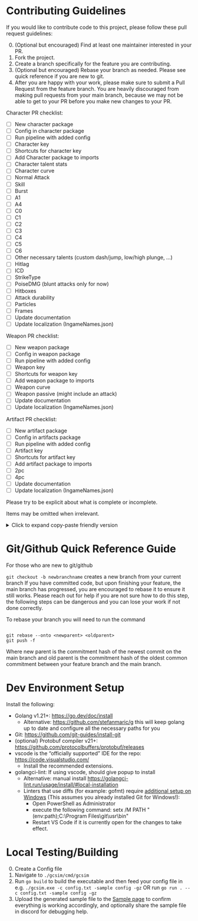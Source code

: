 # Contributing Guidelines

If you would like to contribute code to this project, please follow these pull request guidelines:

0. (Optional but encouraged) Find at least one maintainer interested in your PR.
1. Fork the project.
2. Create a branch specifically for the feature you are contributing.
3. (Optional but encouraged) Rebase your branch as needed. Please see quick reference if you are new to git.
4. After you are happy with your work, please make sure to submit a Pull Request from the feature branch. You are heavily discouraged from making pull requests from your main branch, because we may not be able to get to your PR before you make new changes to your PR.

Character PR checklist:

- [ ] New character package
- [ ] Config in character package
- [ ] Run pipeline with added config
- [ ] Character key
- [ ] Shortcuts for character key
- [ ] Add Character package to imports
- [ ] Character talent stats
- [ ] Character curve
- [ ] Normal Attack
- [ ] Skill
- [ ] Burst
- [ ] A1
- [ ] A4
- [ ] C0
- [ ] C1
- [ ] C2
- [ ] C3
- [ ] C4
- [ ] C5
- [ ] C6
- [ ] Other necessary talents (custom dash/jump, low/high plunge, ...)
- [ ] Hitlag
- [ ] ICD
- [ ] StrikeType
- [ ] PoiseDMG (blunt attacks only for now)
- [ ] Hitboxes
- [ ] Attack durability
- [ ] Particles
- [ ] Frames
- [ ] Update documentation
- [ ] Update localization (IngameNames.json)

Weapon PR checklist:

- [ ] New weapon package
- [ ] Config in weapon package
- [ ] Run pipeline with added config
- [ ] Weapon key
- [ ] Shortcuts for weapon key
- [ ] Add weapon package to imports
- [ ] Weapon curve
- [ ] Weapon passive (might include an attack)
- [ ] Update documentation
- [ ] Update localization (IngameNames.json)

Artifact PR checklist:

- [ ] New artifact package
- [ ] Config in artifacts package
- [ ] Run pipeline with added config
- [ ] Artifact key
- [ ] Shortcuts for artifact key
- [ ] Add artifact package to imports
- [ ] 2pc
- [ ] 4pc
- [ ] Update documentation
- [ ] Update localization (IngameNames.json)

Please try to be explicit about what is complete or incomplete.

Items may be omitted when irrelevant.

<details><summary>Click to expand copy-paste friendly version</summary>
  
```
Character PR checklist:

- [ ] New character package
- [ ] Config in character package
- [ ] Run pipeline with added config
- [ ] Character key
- [ ] Shortcuts for character key
- [ ] Add Character package to imports
- [ ] Character talent stats
- [ ] Character curve
- [ ] Normal Attack
- [ ] Charge Attack / Aimed Shot
- [ ] Skill
- [ ] Burst
- [ ] A1
- [ ] A4
- [ ] C0
- [ ] C1
- [ ] C2
- [ ] C3
- [ ] C4
- [ ] C5
- [ ] C6
- [ ] Other necessary talents (custom dash/jump, low/high plunge, ...)
- [ ] Hitlag
- [ ] ICD
- [ ] StrikeType
- [ ] PoiseDMG (blunt attacks only for now)
- [ ] Hitboxes
- [ ] Attack durability
- [ ] Particles
- [ ] Frames
- [ ] Update documentation
- [ ] Update localization (IngameNames.json)

Weapon PR checklist:

- [ ] New weapon package
- [ ] Config in weapon package
- [ ] Run pipeline with added config
- [ ] Weapon key
- [ ] Shortcuts for weapon key
- [ ] Add weapon package to imports
- [ ] Weapon curve
- [ ] Weapon passive
- [ ] Update documentation
- [ ] Update localization (IngameNames.json)

Artifact PR checklist:

- [ ] New artifact package
- [ ] Config in artifacts package
- [ ] Run pipeline with added config
- [ ] Artifact key
- [ ] Shortcuts for artifact key
- [ ] Add artifact package to imports
- [ ] 2pc
- [ ] 4pc
- [ ] Update documentation
- [ ] Update localization (IngameNames.json)

````
</details>


# Git/Github Quick Reference Guide
For those who are new to git/github

```git checkout -b newbranchname``` creates a new branch from your current branch
If you have committed code, but upon finishing your feature, the main branch has progressed, you are encouraged to rebase it to ensure it still works.
Please reach out for help if you are not sure how to do this step, the following steps can be dangerous and you can lose your work if not done correctly.

To rebase your branch you will need to run the command
````

git rebase --onto <newparent> <oldparent>
git push -f

````
Where new parent is the commitment hash of the newest commit on the main branch and old parent is the commitment hash of the oldest common commitment between your feature branch and the main branch.


# Dev Environment Setup

Install the following:
- Golang v1.21+: https://go.dev/doc/install
    - Alternative: https://github.com/stefanmaric/g this will keep golang up to date and configure all the necessary paths for you
- Git: https://github.com/git-guides/install-git
- (optional) Protobuf compiler v21+: https://github.com/protocolbuffers/protobuf/releases
- vscode is the “officially supported” IDE for the repo: https://code.visualstudio.com/
    - Install the recommended extensions.
- golangci-lint: If using vscode, should give popup to install
    - Alternative: manual install https://golangci-lint.run/usage/install/#local-installation
    - Linters that use diffs (for example: gofmt) require [additional setup on Windows](https://github.com/golangci/golangci-lint/issues/307#issuecomment-1001301930) (This assumes you already installed Git for Windows!):
        - Open PowerShell as Administrator
        - execute the following command: setx /M PATH "$($env:path);C:\Program Files\git\usr\bin"
        - Restart VS Code if it is currently open for the changes to take effect.

# Local Testing/Building
0. Create a Config file
1. Navigate to ```./gcsim/cmd/gcsim```
2. Run ```go build``` to build the executable and then feed your config file in e.g. ```./gcsim.exe -c config.txt -sample config -gz``` OR run ```go run . --c config.txt -sample config -gz```
3. Upload the generated sample file to the [Sample page](https://gcsim.app/sample/upload) to confirm everything is working accordingly, and optionally share the sample file in discord for debugging help.
````
